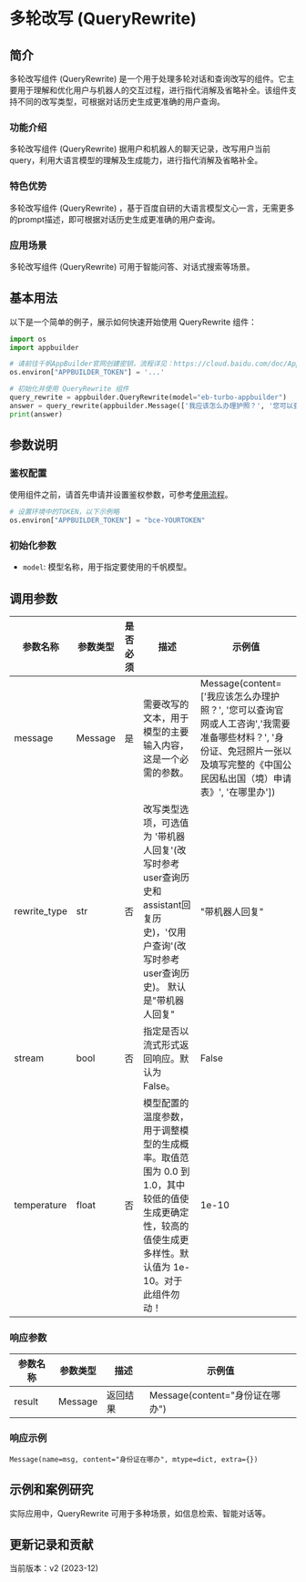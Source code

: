 # 多轮改写 (QueryRewrite)

## 简介
多轮改写组件 (QueryRewrite) 是一个用于处理多轮对话和查询改写的组件。它主要用于理解和优化用户与机器人的交互过程，进行指代消解及省略补全。该组件支持不同的改写类型，可根据对话历史生成更准确的用户查询。

### 功能介绍
多轮改写组件 (QueryRewrite) 据用户和机器人的聊天记录，改写用户当前query，利用大语言模型的理解及生成能力，进行指代消解及省略补全。

### 特色优势
多轮改写组件 (QueryRewrite) ，基于百度自研的大语言模型文心一言，无需更多的prompt描述，即可根据对话历史生成更准确的用户查询。

### 应用场景
多轮改写组件 (QueryRewrite) 可用于智能问答、对话式搜索等场景。

## 基本用法

以下是一个简单的例子，展示如何快速开始使用 QueryRewrite 组件：

```python
import os
import appbuilder

# 请前往千帆AppBuilder官网创建密钥，流程详见：https://cloud.baidu.com/doc/AppBuilder/s/Olq6grrt6#1%E3%80%81%E5%88%9B%E5%BB%BA%E5%AF%86%E9%92%A5
os.environ["APPBUILDER_TOKEN"] = '...'

# 初始化并使用 QueryRewrite 组件
query_rewrite = appbuilder.QueryRewrite(model="eb-turbo-appbuilder")
answer = query_rewrite(appbuilder.Message(['我应该怎么办理护照？', '您可以查询官网或人工咨询', '我需要准备哪些材料？', '身份证、免冠照片一张以及填写完整的《中国公民因私出国（境）申请表》', '在哪里办']), rewrite_type="带机器人回复")
print(answer)
```

## 参数说明

### 鉴权配置
使用组件之前，请首先申请并设置鉴权参数，可参考[使用流程](https://cloud.baidu.com/doc/AppBuilder/s/Olq6grrt6#1%E3%80%81%E5%88%9B%E5%BB%BA%E5%AF%86%E9%92%A5)。
```python
# 设置环境中的TOKEN，以下示例略
os.environ["APPBUILDER_TOKEN"] = "bce-YOURTOKEN"
```

### 初始化参数
- `model`: 模型名称，用于指定要使用的千帆模型。

## 调用参数
|参数名称 |参数类型 |是否必须 |描述 |示例值|
|--------|--------|--------|----|------|
|message |Message  |是 |需要改写的文本，用于模型的主要输入内容，这是一个必需的参数。 |Message(content=['我应该怎么办理护照？', '您可以查询官网或人工咨询','我需要准备哪些材料？', '身份证、免冠照片一张以及填写完整的《中国公民因私出国（境）申请表》', '在哪里办']) |
|rewrite_type |str |否 |改写类型选项，可选值为 '带机器人回复'(改写时参考user查询历史和assistant回复历史)，'仅用户查询'(改写时参考user查询历史)。 默认是"带机器人回复" |"带机器人回复" |
|stream |bool | 否 |指定是否以流式形式返回响应。默认为 False。 |False |
|temperature |float | 否 |模型配置的温度参数，用于调整模型的生成概率。取值范围为 0.0 到 1.0，其中较低的值使生成更确定性，较高的值使生成更多样性。默认值为 1e-10。对于此组件勿动！ |1e-10 |

### 响应参数
|参数名称 |参数类型 |描述 |示例值|
|--------|--------|----|------|
|result  |Message  |返回结果|Message(content="身份证在哪办")|

### 响应示例
```
Message(name=msg, content="身份证在哪办", mtype=dict, extra={})
```

## 示例和案例研究
实际应用中，QueryRewrite 可用于多种场景，如信息检索、智能对话等。

## 更新记录和贡献
当前版本：v2 (2023-12)
